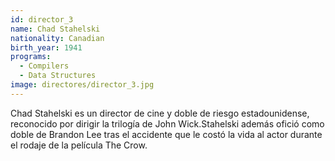 ```yaml
---
id: director_3
name: Chad Stahelski
nationality: Canadian
birth_year: 1941
programs: 
  - Compilers
  - Data Structures
image: directores/director_3.jpg
---
```


Chad Stahelski es un director de cine y doble de riesgo estadounidense, reconocido por dirigir la trilogía de John Wick.​​​ Stahelski además ofició como doble de Brandon Lee tras el accidente que le costó la vida al actor durante el rodaje de la película The Crow.